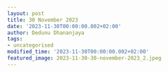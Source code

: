 ```yaml
---
layout: post
title: 30 November 2023
date: '2023-11-30T00:00:00.002+02:00'
author: Dedunu Dhananjaya
tags:
- uncategorised
modified_time: '2023-11-30T00:00:00.002+02:00'
featured_image: 2023-11-30-30-november-2023_2.jpeg
---
```

